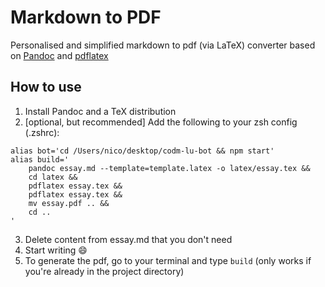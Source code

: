 # Markdown to PDF

Personalised and simplified markdown to pdf (via LaTeX) converter based on [Pandoc](https://pandoc.org) and [pdflatex](https://www.latex-project.org)

## How to use

1. Install Pandoc and a TeX distribution
2. [optional, but recommended] Add the following to your zsh config (.zshrc):
```
alias bot='cd /Users/nico/desktop/codm-lu-bot && npm start'
alias build='
	pandoc essay.md --template=template.latex -o latex/essay.tex && 
	cd latex && 
	pdflatex essay.tex && 
	pdflatex essay.tex &&
	mv essay.pdf .. &&
	cd ..
'
```
3. Delete content from essay.md that you don't need
4. Start writing :smile:
5. To generate the pdf, go to your terminal and type `build` (only works if you're already in the project directory)

